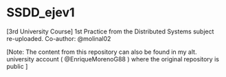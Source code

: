 # SSDD_ejev1
[3rd University Course] 1st Practice from the Distributed Systems subject re-uploaded. 
Co-author: @molinal02

[Note: The content from this repository can also be found in my alt. university account ( @EnriqueMorenoG88 ) where the original repository is public ]
